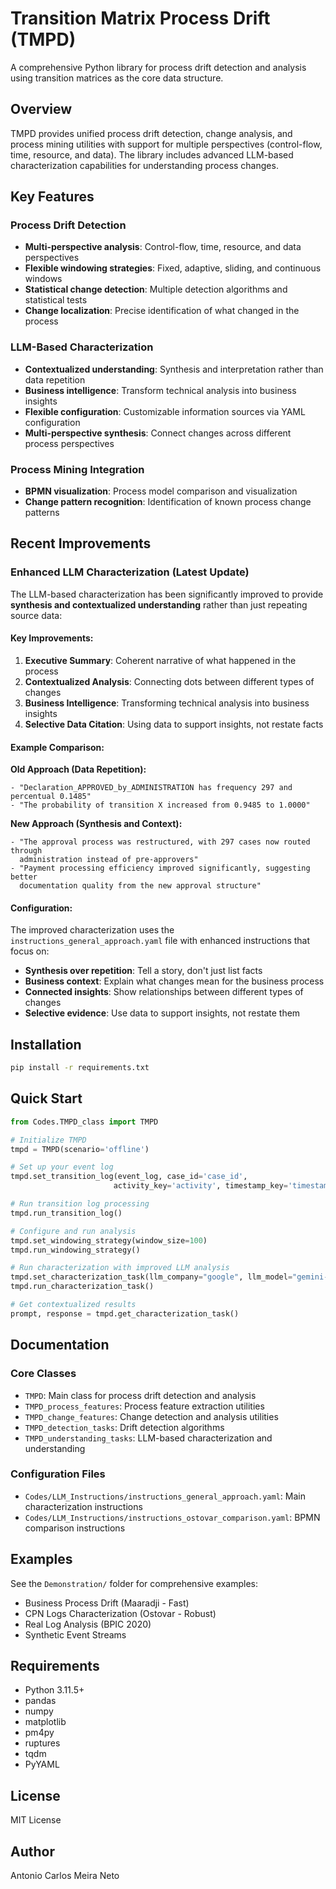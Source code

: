 # Transition Matrix Process Drift (TMPD)

A comprehensive Python library for process drift detection and analysis using transition matrices as the core data structure.

## Overview

TMPD provides unified process drift detection, change analysis, and process mining utilities with support for multiple perspectives (control-flow, time, resource, and data). The library includes advanced LLM-based characterization capabilities for understanding process changes.

## Key Features

### Process Drift Detection
- **Multi-perspective analysis**: Control-flow, time, resource, and data perspectives
- **Flexible windowing strategies**: Fixed, adaptive, sliding, and continuous windows
- **Statistical change detection**: Multiple detection algorithms and statistical tests
- **Change localization**: Precise identification of what changed in the process

### LLM-Based Characterization
- **Contextualized understanding**: Synthesis and interpretation rather than data repetition
- **Business intelligence**: Transform technical analysis into business insights
- **Flexible configuration**: Customizable information sources via YAML configuration
- **Multi-perspective synthesis**: Connect changes across different process perspectives

### Process Mining Integration
- **BPMN visualization**: Process model comparison and visualization
- **Change pattern recognition**: Identification of known process change patterns

## Recent Improvements

### Enhanced LLM Characterization (Latest Update)

The LLM-based characterization has been significantly improved to provide **synthesis and contextualized understanding** rather than just repeating source data:

#### Key Improvements:
1. **Executive Summary**: Coherent narrative of what happened in the process
2. **Contextualized Analysis**: Connecting dots between different types of changes
3. **Business Intelligence**: Transforming technical analysis into business insights
4. **Selective Data Citation**: Using data to support insights, not restate facts

#### Example Comparison:

**Old Approach (Data Repetition):**
```
- "Declaration_APPROVED_by_ADMINISTRATION has frequency 297 and percentual 0.1485"
- "The probability of transition X increased from 0.9485 to 1.0000"
```

**New Approach (Synthesis and Context):**
```
- "The approval process was restructured, with 297 cases now routed through 
  administration instead of pre-approvers"
- "Payment processing efficiency improved significantly, suggesting better 
  documentation quality from the new approval structure"
```

#### Configuration:
The improved characterization uses the `instructions_general_approach.yaml` file with enhanced instructions that focus on:
- **Synthesis over repetition**: Tell a story, don't just list facts
- **Business context**: Explain what changes mean for the business process
- **Connected insights**: Show relationships between different types of changes
- **Selective evidence**: Use data to support insights, not restate them

## Installation

```bash
pip install -r requirements.txt
```

## Quick Start

```python
from Codes.TMPD_class import TMPD

# Initialize TMPD
tmpd = TMPD(scenario='offline')

# Set up your event log
tmpd.set_transition_log(event_log, case_id='case_id', 
                       activity_key='activity', timestamp_key='timestamp')

# Run transition log processing
tmpd.run_transition_log()

# Configure and run analysis
tmpd.set_windowing_strategy(window_size=100)
tmpd.run_windowing_strategy()

# Run characterization with improved LLM analysis
tmpd.set_characterization_task(llm_company="google", llm_model="gemini-2.0-flash")
tmpd.run_characterization_task()

# Get contextualized results
prompt, response = tmpd.get_characterization_task()
```

## Documentation

### Core Classes
- `TMPD`: Main class for process drift detection and analysis
- `TMPD_process_features`: Process feature extraction utilities
- `TMPD_change_features`: Change detection and analysis utilities
- `TMPD_detection_tasks`: Drift detection algorithms
- `TMPD_understanding_tasks`: LLM-based characterization and understanding

### Configuration Files
- `Codes/LLM_Instructions/instructions_general_approach.yaml`: Main characterization instructions
- `Codes/LLM_Instructions/instructions_ostovar_comparison.yaml`: BPMN comparison instructions

## Examples

See the `Demonstration/` folder for comprehensive examples:
- Business Process Drift (Maaradji - Fast)
- CPN Logs Characterization (Ostovar - Robust)
- Real Log Analysis (BPIC 2020)
- Synthetic Event Streams

## Requirements

- Python 3.11.5+
- pandas
- numpy
- matplotlib
- pm4py
- ruptures
- tqdm
- PyYAML

## License

MIT License

## Author

Antonio Carlos Meira Neto
